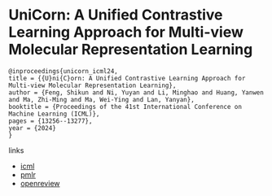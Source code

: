 # UniCorn: A Unified Contrastive Learning Approach for Multi-view Molecular Representation Learning

```
@inproceedings{unicorn_icml24,
title = {{U}ni{C}orn: A Unified Contrastive Learning Approach for Multi-view Molecular Representation Learning},
author = {Feng, Shikun and Ni, Yuyan and Li, Minghao and Huang, Yanwen and Ma, Zhi-Ming and Ma, Wei-Ying and Lan, Yanyan},
booktitle = {Proceedings of the 41st International Conference on Machine Learning (ICML)},
pages = {13256--13277},
year = {2024}
}
```

links
- [icml](https://icml.cc/Conferences/2024/Schedule?showEvent=35109)
- [pmlr](https://proceedings.mlr.press/v235/feng24f.html)
- [openreview](https://openreview.net/forum?id=2NfpFwJfKu)
